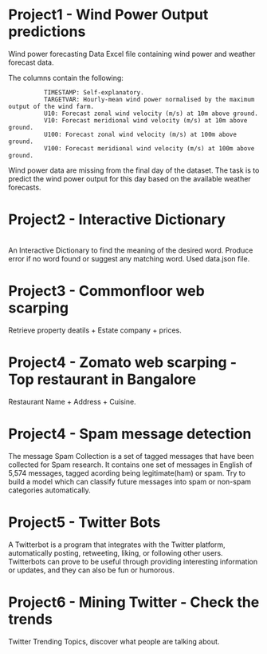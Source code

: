 # Project1 - Wind Power Output predictions

Wind power forecasting Data Excel file containing wind power and weather forecast data.
              
The columns contain the following: 

              TIMESTAMP: Self-explanatory. 
              TARGETVAR: Hourly-mean wind power normalised by the maximum output of the wind farm. 
              U10: Forecast zonal wind velocity (m/s) at 10m above ground. 
              V10: Forecast meridional wind velocity (m/s) at 10m above ground. 
              U100: Forecast zonal wind velocity (m/s) at 100m above ground. 
              V100: Forecast meridional wind velocity (m/s) at 100m above ground.   
  
  
  Wind power data are missing from the final day of the dataset. The task is to predict the wind power output 
  for this day based on the available weather forecasts. 
              
# Project2 - Interactive Dictionary 
                          
An Interactive Dictionary to find the meaning of the desired word. Produce error if no word found or suggest any matching word. 
Used data.json file.         


# Project3 - Commonfloor web scarping 

Retrieve property deatils + Estate company + prices. 

# Project4 - Zomato web scarping - Top restaurant in Bangalore

Restaurant Name + Address + Cuisine.

# Project4 - Spam message detection

The message Spam Collection is a set of tagged messages that have been collected for Spam research. It contains one set of messages in English of 5,574 messages, tagged acording being legitimate(ham) or spam. Try to build a model which can classify future messages into spam or non-spam categories automatically.

# Project5 - Twitter Bots

A Twitterbot is a program that integrates with the Twitter platform, automatically posting, retweeting, liking, or following other users. Twitterbots can prove to be useful through providing interesting information or updates, and they can also be fun or humorous.

# Project6 - Mining Twitter - Check the trends

Twitter Trending Topics, discover what people are talking about.
